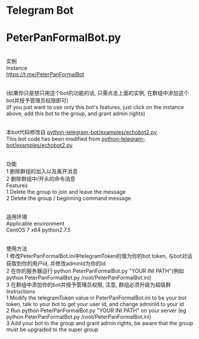 # Telegram Bot
# PeterPanFormalBot.py
<br/>实例
<br/>Instance
<br/>https://t.me/PeterPanFormalBot

<br/>(如果你只是想只用这个bot的功能的话, 只需点击上面的实例, 在群组中添加这个bot并授予管理员权限即可)
<br/>(If you just want to use only this bot's features, just click on the instance above, add this bot to the group, and grant admin rights)

<br/>本bot代码修改自 <a href="https://github.com/python-telegram-bot/python-telegram-bot" targer="_blank">python-telegram-bot/examples/echobot2.py</a>
<br/>This bot code has been modified from <a href="https://github.com/python-telegram-bot/python-telegram-bot" targer="_blank">python-telegram-bot/examples/echobot2.py</a>

<br/>功能
<br/>1 删除群组的加入以及离开消息
<br/>2 删除群组中/开头的命令消息
<br/>Features
<br/>1 Delete the group to join and leave the message
<br/>2 Delete the group / beginning command message

<br/>适用环境 
<br/>Applicable environment 
<br/>CentOS 7 x64 python2.7.5

<br/>使用方法
<br/>1 修改PeterPanFormalBot.ini中telegramToken的值为你的bot token, 与bot对话获取到你的用户id, 并修改adminId为你的id
<br/>2 在你的服务器运行 python PeterPanFormalBot.py "YOUR INI PATH"(例如 python PeterPanFormalBot.py /root/PeterPanFormalBot.ini)
<br/>3 在群组中添加你的bot并授予管理员权限, 注意, 群组必须升级为超级群
<br/>Instructions
<br/>1 Modify the telegramToken value in PeterPanFormalBot.ini to be your bot token, talk to your bot to get your user id, and change adminId to your id
<br/>2 Run python PeterPanFormalBot.py "YOUR INI PATH" on your server (eg python PeterPanFormalBot.py /root/PeterPanFormalBot.ini)
<br/>3 Add your bot to the group and grant admin rights, be aware that the group must be upgraded to the super group

